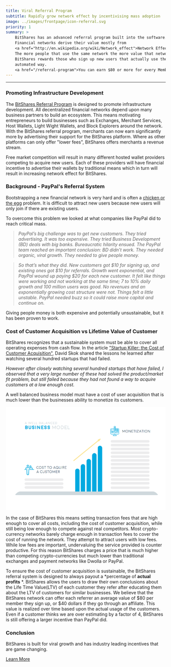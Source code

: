 ```yaml
---
title: Viral Referral Program
subtitle: Rapidly grow network effect by incentivising mass adoption
image: ../images/frontpage/icon-referral.svg
priority: 1
summary: >
    BitShares has an advanced referral program built into the software.
    Financial networks derive their value mostly from
    <a href="http://en.wikipedia.org/wiki/Network_effect">Network Effect</a>
    The more people that use the same network the more value that network has to the users.
    BitShares rewards those who sign up new users that actually use the network and does so in a fully transparent and
    automated way.
    <a href="/referral-program">You can earn $80 or more for every Member you sign up</a>.
---
```


--------

### Promoting Infrastructure Development

The [BitShares Referral Program](/referral-program/) is designed to promote infrastructure development.
All decentralized financial networks depend upon many business partners to build an ecosystem.  This means motivating
entrepreneurs to build businesses such as Exchanges, Merchant Services, Host Wallets, Light Wight Wallets, and Block
Explorers around the network.   With the BitShares referral program, merchants can now earn significantly more by
advertising their support for the BitShares platform.  Where as other platforms can only offer "lower fees", BitShares
offers merchants a revenue stream.

Free market competition will result in many different hosted wallet providers competing to acquire new users.   Each of
these providers will have financial incentive to advertise their wallets by traditional means which in turn will result
in increasing network effect for BitShares.

### Background - PayPal's Referral System

Bootstrapping a new financial network is very hard and is often a [chicken or the
egg](http://en.wikipedia.org/wiki/Chicken_or_the_egg) problem.  It is difficult to attract new users because new users
will only join if there are existing users.

To overcome this problem we looked at what companies like PayPal did to reach critical mass.

> <i>PayPal’s big challenge was to get new customers. They tried advertising. It was too expensive. They tried Business
> Development (BD) deals with big banks. Bureaucratic hilarity ensued.  The PayPal team reached an important conclusion:
> BD didn’t work. They needed organic, viral growth. They needed to give people money.</i>

> <i> So that’s what they did. New customers got $10 for signing up, and existing ones got $10 for referrals. Growth
> went exponential, and PayPal wound up paying $20 for each new customer. It felt like things were working and not
> working at the same time; 7 to 10% daily growth and 100 million users was good. No revenues and an exponentially
> growing cost structure were not. Things felt a little unstable. PayPal needed buzz so it could raise more capital and
> continue on.</i>

Giving people money is both expensive and potentially unsustainable, but it has been proven to work.

### Cost of Customer Acquisition vs Lifetime Value of Customer

BitShares recognizes that a sustainable system must be able to cover all operating expenses from cash flow.  In the
article ["Startup Killer: the Cost of Customer Acquisition"](http://www.forentrepreneurs.com/startup-killer/), David
Skok shared the lessons he learned after watching several hundred startups that had failed.

<i>However after closely watching several hundred startups that have failed, I observed that a very large number of
these had solved the product/market fit problem, but still failed because they had not found a way to acquire customers
at a low enough cost.</i>

A well balanced business model must have a cost of user acquisition that is much lower than the businesses ability to
monetize its customers.

<center><img src="/images/wellbalanced.png"/></center>

In the case of BitShares this means setting transaction fees that are high enough to cover all costs, including the cost
of customer acquisition, while still being low enough to compete against real competitors.  Most crypto-currency
networks barely charge enough in transaction fees to cover the cost of running the network.  They attempt to attract
users with low fees.  While low fees are important, undervaluing the service provided is counter productive.  For this
reason BitShares charges a price that is much higher than competing crypto-currencies but much lower than traditional
exchanges and payment networks like Dwolla or PayPal.

To ensure the cost of customer acquisition is sustainable, the BitShares referral system is designed to always payout a
*percentage of **actual profits** *.   BitShares allows the users to draw their own conclusions about the Life Time
Value(LTV) of each customer they refer after educating them about the LTV of customers for similar businesses.   We
believe that the BitShares network can offer each referrer an average value of $80 per member they sign up, or $40
dollars if they go through an affiliate.  This value is realized over time based upon the actual usage of the customers.
Even if a customer thinks we are over estimating by a factor of 4, BitShares is still offering a larger incentive than
PayPal did.

### Conclusion

BitShares is built for viral growth and has industry leading incentives that are game changing.

[Learn More](/referral-program/)
